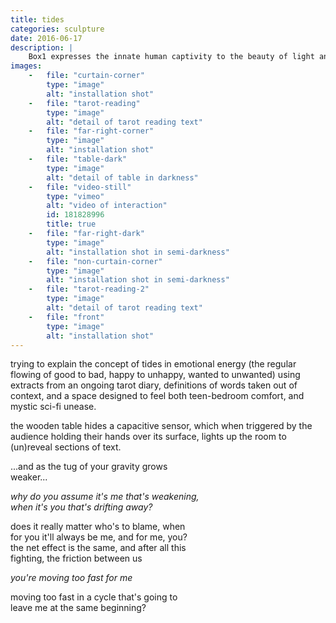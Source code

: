 ```yaml
---
title: tides
categories: sculpture
date: 2016-06-17
description: |
    Box1 expresses the innate human captivity to the beauty of light and reflections and colour through programmically controlled lighting in a diamante studded wooden frame.
images:
    -   file: "curtain-corner"
        type: "image"
        alt: "installation shot"
    -   file: "tarot-reading"
        type: "image"
        alt: "detail of tarot reading text"
    -   file: "far-right-corner"
        type: "image"
        alt: "installation shot"
    -   file: "table-dark"
        type: "image"
        alt: "detail of table in darkness"
    -   file: "video-still"
        type: "vimeo"
        alt: "video of interaction"
        id: 181828996
        title: true
    -   file: "far-right-dark"
        type: "image"
        alt: "installation shot in semi-darkness"
    -   file: "non-curtain-corner"
        type: "image"
        alt: "installation shot in semi-darkness"
    -   file: "tarot-reading-2"
        type: "image"
        alt: "detail of tarot reading text"
    -   file: "front"
        type: "image"
        alt: "installation shot"
---
```

trying to explain the concept of tides in emotional energy
(the regular flowing of good to bad, happy to unhappy, wanted to unwanted)
using extracts from an ongoing tarot diary,
definitions of words taken out of context,
and a space designed to feel both teen-bedroom comfort,
and mystic sci-fi unease.

the wooden table hides a capacitive sensor, which when triggered
by the audience holding their hands over its surface,
lights up the room to (un)reveal sections of text.

<div class="serif narrow">
...and as the tug of your gravity grows<br/>
weaker...
<p class="right"><i>
why do you assume it's me that's weakening,<br/>
when it's you that's drifting away?
</i></p>
does it really matter who's to blame, when<br/>
for you it'll always be me, and for me, you?<br/>
the net effect is the same, and after all this<br/>
fighting, the friction between us 
<p class="right"><i>
you're moving too fast for me
</i></p>
moving too fast in a cycle that's going to<br/>
leave me at the same beginning?
</div>